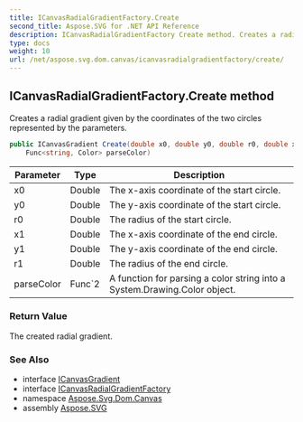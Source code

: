 ```yaml
---
title: ICanvasRadialGradientFactory.Create
second_title: Aspose.SVG for .NET API Reference
description: ICanvasRadialGradientFactory Create method. Creates a radial gradient given by the coordinates of the two circles represented by the parameters
type: docs
weight: 10
url: /net/aspose.svg.dom.canvas/icanvasradialgradientfactory/create/
---
```

## ICanvasRadialGradientFactory.Create method

Creates a radial gradient given by the coordinates of the two circles represented by the parameters.

```csharp
public ICanvasGradient Create(double x0, double y0, double r0, double x1, double y1, double r1, 
    Func<string, Color> parseColor)
```

| Parameter | Type | Description |
| --- | --- | --- |
| x0 | Double | The x-axis coordinate of the start circle. |
| y0 | Double | The y-axis coordinate of the start circle. |
| r0 | Double | The radius of the start circle. |
| x1 | Double | The x-axis coordinate of the end circle. |
| y1 | Double | The y-axis coordinate of the end circle. |
| r1 | Double | The radius of the end circle. |
| parseColor | Func`2 | A function for parsing a color string into a System.Drawing.Color object. |

### Return Value

The created radial gradient.

### See Also

* interface [ICanvasGradient](../../icanvasgradient/)
* interface [ICanvasRadialGradientFactory](../)
* namespace [Aspose.Svg.Dom.Canvas](../../../aspose.svg.dom.canvas/)
* assembly [Aspose.SVG](../../../)

